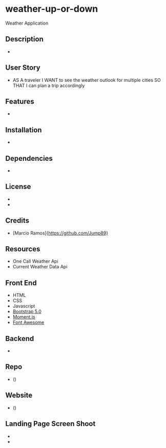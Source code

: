 # weather-up-or-down
Weather Application


## Description 

* 

## User Story 

* AS A traveler
I WANT to see the weather outlook for multiple cities
SO THAT I can plan a trip accordingly


## Features

* 

## Installation

* 

## Dependencies

* 

## License

* 

* 

## Credits 

* [Marcio Ramos]{https://github.com/Jump89}

## Resources 

 * One Call Weather Api 
 * Current Weather Data Api 

## Front End

* HTML
* CSS
* Javascript
* [Bootstrap 5.0](https://getbootstrap.com/)
* [Moment.js](https://momentjs.com/)
* [Font Awesome](https://fontawesome.com/) 


## Backend

* 

## Repo

* ()

## Website

* ()

## Landing Page Screen Shoot

* ![]()
* ![]()